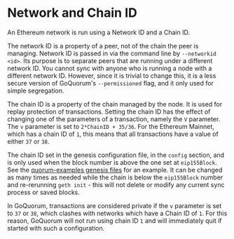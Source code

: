 # Network and Chain ID

An Ethereum network is run using a Network ID and a Chain ID.

The network ID is a property of a peer, not of the chain the peer is managing. Network ID is passed in
via the command line by `--networkid <id>`. Its purpose is to separate peers that are running under a
different network ID. You cannot sync with anyone who is running a node with a different network ID.
However, since it is trivial to change this, it is a less secure version of GoQuorum's `--permissioned` flag,
and it only used for simple segregation.

The chain ID is a property of the chain managed by the node. It is used for replay protection of transactions.
Setting the chain ID has the effect of changing one of the parameters of a transaction, namely the `V` parameter.
The `v` parameter is set to `2*ChainID + 35/36`. For the Ethereum Mainnet, which has a chain ID of `1`,
this means that all transactions have a value of either `37` or `38`.

The chain ID set in the genesis configuration file, in the `config` section, and is only used when the
block number is above the one set at `eip155Block`. See the [quorum-examples genesis files](../Reference/genesis.md)
for an example. It can be changed as many times as needed while the chain is below the `eip155Block` number
and re-rerunning `geth init` - this will not delete or modify any current sync process or saved blocks.

In GoQuorum, transactions are considered private if the `v` parameter is set to `37` or `38`, which clashes
with networks which have a Chain ID of `1`. For this reason, GoQuorum will not run using chain ID `1` and will
immediately quit if started with such a configuration.
